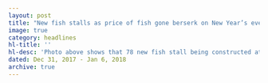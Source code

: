 ```yaml
---
layout: post
title: "New fish stalls as price of fish gone berserk on New Year’s eve"
image: true
category: headlines
hl-title: ''
hl-desc: 'Photo above shows that 78 new fish stall being constructed at the city fish port eyed to generate more income to the city just as the price of fish here has gone berserk at the eve of the New Year’s Day. (Photo by City Media Bureau)'
dated: Dec 31, 2017 - Jan 6, 2018
archive: true
---
```

